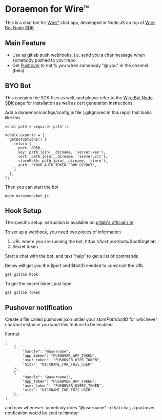 # Doraemon for Wire™

This is a chat bot for [Wire™](https://wire.com) chat app, developed in Node.JS on top of [Wire Bot Node SDK](https://github.com/wireapp/bot-sdk-node)

## Main Feature
- Use as gitlab push webhooks, i.e. send you a chat message when somebody pushed to your repo
- Get [Pushover](https://pushover.net/) to notify you when somebody "@ you" in the channel (beta)

## BYO Bot
This contains the SDK files as well, and please refer to the [Wire Bot Node SDK](https://github.com/wireapp/bot-sdk-node) page for installation as well as cert generation instructions.

Add a doraemon/configs/config.js file (.gitignored in this repo) that looks like this

```
const path = require('path');

module.exports = {
  getBotOptions() {
    return {
      port: 8050,
      key: path.join(__dirname, 'server.key'),
      cert: path.join(__dirname, 'server.crt'),
      storePath: path.join(__dirname, 'store'),
      auth: 'YOUR_AUTH_TOKEN_FROM_DEVBOT',
    }
  },
};
```

Then you can start the bot
```
node doraemon/bot.js
```

## Hook Setup
The specific setup instruction is available on [gitlab's official site](https://docs.gitlab.com/ce/user/project/integrations/webhooks.html)

To set up a webhook, you need two pieces of information
1. URL where you are running the bot, https://$host:$port/bots/$botID/gitlab
2. Secret token


Start a chat with the bot, and text "help" to get a list of commands

Below will get you the $port and $botID needed to construct the URL
```
get gitlab hook
```

To get the secret token, just type
```
get gitlab token
```

## Pushover notification
Create a file called pushover.json under your $storePath/$botID for whichever chat/bot instance you want this feature to be enabled

Format
```
[
	{
		"handle": "@username",
		"app_token": "PUSHOVER_APP_TOKEN",
		"user_token": "PUSHOVER_USER_TOKEN",
		"nick": "NICKNAME_FOR_THIS_USER"
	},
	{
		"handle": "@username2",
		"app_token": "PUSHOVER_APP_TOKEN",
		"user_token": "PUSHOVER_USER2_TOKEN",
		"nick": "NICKNAME_FOR_THIS_USER"
	},
]
```

and now whenever somebody does "@username" in that chat, a pushover notification would be sent to him/her




